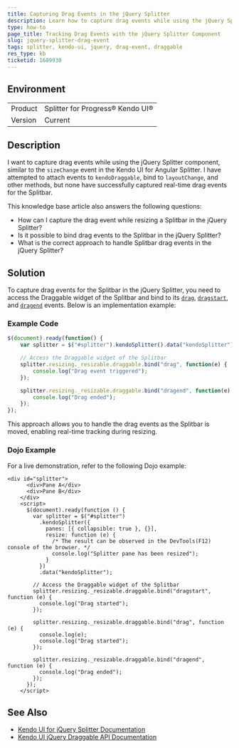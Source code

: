```yaml
---
title: Capturing Drag Events in the jQuery Splitter
description: Learn how to capture drag events while using the jQuery Splitter component.
type: how-to
page_title: Tracking Drag Events with the jQuery Splitter Component
slug: jquery-splitter-drag-event
tags: splitter, kendo-ui, jquery, drag-event, draggable
res_type: kb
ticketid: 1689930
---
```


## Environment

<table>
<tbody>
<tr>
<td>Product</td>
<td>Splitter for Progress® Kendo UI®</td>
</tr>
<tr>
<td>Version</td>
<td>Current</td>
</tr>
</tbody>
</table>

## Description

I want to capture drag events while using the jQuery Splitter component, similar to the `sizeChange` event in the Kendo UI for Angular Splitter. I have attempted to attach events to `kendoDraggable`, bind to `layoutChange`, and other methods, but none have successfully captured real-time drag events for the Splitbar.

This knowledge base article also answers the following questions:
- How can I capture the drag event while resizing a Splitbar in the jQuery Splitter?
- Is it possible to bind drag events to the Splitbar in the jQuery Splitter?
- What is the correct approach to handle Splitbar drag events in the jQuery Splitter?

## Solution

To capture drag events for the Splitbar in the jQuery Splitter, you need to access the Draggable widget of the Splitbar and bind to its [`drag`](/api/javascript/ui/draggable/events/drag), [`dragstart`](/api/javascript/ui/draggable/events/dragstart), and [`dragend`](/api/javascript/ui/draggable/events/dragend) events. Below is an implementation example:

### Example Code
```javascript
$(document).ready(function() {
    var splitter = $("#splitter").kendoSplitter().data("kendoSplitter");

    // Access the Draggable widget of the Splitbar
    splitter.resizing._resizable.draggable.bind("drag", function(e) {
        console.log("Drag event triggered");
    });

    splitter.resizing._resizable.draggable.bind("dragend", function(e) {
        console.log("Drag ended");
    });
});
```

This approach allows you to handle the drag events as the Splitbar is moved, enabling real-time tracking during resizing.

### Dojo Example
For a live demonstration, refer to the following Dojo example:

```dojo
<div id="splitter">
      <div>Pane A</div>
      <div>Pane B</div>
    </div>
    <script>
      $(document).ready(function () {
        var splitter = $("#splitter")
          .kendoSplitter({
            panes: [{ collapsible: true }, {}],
            resize: function (e) {
              /* The result can be observed in the DevTools(F12) console of the browser. */
              console.log("Splitter pane has been resized");
            }
          })
          .data("kendoSplitter");

        // Access the Draggable widget of the Splitbar
        splitter.resizing._resizable.draggable.bind("dragstart", function (e) {
          console.log("Drag started");
        });

        splitter.resizing._resizable.draggable.bind("drag", function (e) {
          console.log(e);
          console.log("Drag started");
        });

        splitter.resizing._resizable.draggable.bind("dragend", function (e) {
          console.log("Drag ended");
        });
      });
    </script>
```

## See Also

- [Kendo UI for jQuery Splitter Documentation](https://www.telerik.com/kendo-jquery-ui/documentation/controls/splitter/overview)
- [Kendo UI jQuery Draggable API Documentation](https://www.telerik.com/kendo-jquery-ui/documentation/api/javascript/ui/draggable)
